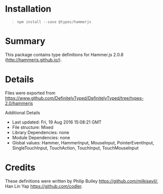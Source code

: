 # Installation
> `npm install --save @types/hammerjs`

# Summary
This package contains type definitions for Hammer.js 2.0.8 (http://hammerjs.github.io/).

# Details
Files were exported from https://www.github.com/DefinitelyTyped/DefinitelyTyped/tree/types-2.0/hammerjs

Additional Details
 * Last updated: Fri, 19 Aug 2016 15:08:21 GMT
 * File structure: Mixed
 * Library Dependencies: none
 * Module Dependencies: none
 * Global values: Hammer, HammerInput, MouseInput, PointerEventInput, SingleTouchInput, TouchAction, TouchInput, TouchMouseInput

# Credits
These definitions were written by Philip Bulley <https://github.com/milkisevil/>, Han Lin Yap <https://github.com/codler>.
